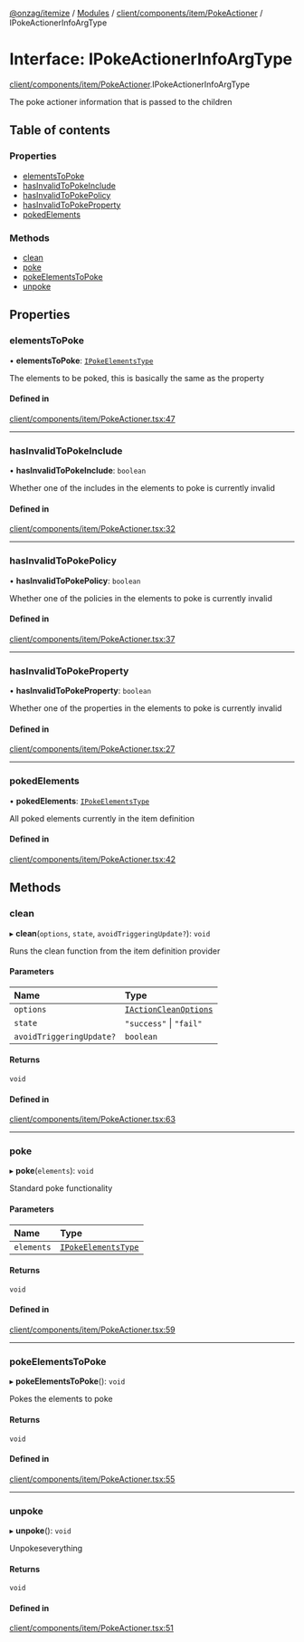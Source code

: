 [@onzag/itemize](../README.md) / [Modules](../modules.md) / [client/components/item/PokeActioner](../modules/client_components_item_PokeActioner.md) / IPokeActionerInfoArgType

# Interface: IPokeActionerInfoArgType

[client/components/item/PokeActioner](../modules/client_components_item_PokeActioner.md).IPokeActionerInfoArgType

The poke actioner information that is passed to the children

## Table of contents

### Properties

- [elementsToPoke](client_components_item_PokeActioner.IPokeActionerInfoArgType.md#elementstopoke)
- [hasInvalidToPokeInclude](client_components_item_PokeActioner.IPokeActionerInfoArgType.md#hasinvalidtopokeinclude)
- [hasInvalidToPokePolicy](client_components_item_PokeActioner.IPokeActionerInfoArgType.md#hasinvalidtopokepolicy)
- [hasInvalidToPokeProperty](client_components_item_PokeActioner.IPokeActionerInfoArgType.md#hasinvalidtopokeproperty)
- [pokedElements](client_components_item_PokeActioner.IPokeActionerInfoArgType.md#pokedelements)

### Methods

- [clean](client_components_item_PokeActioner.IPokeActionerInfoArgType.md#clean)
- [poke](client_components_item_PokeActioner.IPokeActionerInfoArgType.md#poke)
- [pokeElementsToPoke](client_components_item_PokeActioner.IPokeActionerInfoArgType.md#pokeelementstopoke)
- [unpoke](client_components_item_PokeActioner.IPokeActionerInfoArgType.md#unpoke)

## Properties

### elementsToPoke

• **elementsToPoke**: [`IPokeElementsType`](client_providers_item.IPokeElementsType.md)

The elements to be poked, this is basically the same as
the property

#### Defined in

[client/components/item/PokeActioner.tsx:47](https://github.com/onzag/itemize/blob/a24376ed/client/components/item/PokeActioner.tsx#L47)

___

### hasInvalidToPokeInclude

• **hasInvalidToPokeInclude**: `boolean`

Whether one of the includes in the elements to poke
is currently invalid

#### Defined in

[client/components/item/PokeActioner.tsx:32](https://github.com/onzag/itemize/blob/a24376ed/client/components/item/PokeActioner.tsx#L32)

___

### hasInvalidToPokePolicy

• **hasInvalidToPokePolicy**: `boolean`

Whether one of the policies in the elements to poke
is currently invalid

#### Defined in

[client/components/item/PokeActioner.tsx:37](https://github.com/onzag/itemize/blob/a24376ed/client/components/item/PokeActioner.tsx#L37)

___

### hasInvalidToPokeProperty

• **hasInvalidToPokeProperty**: `boolean`

Whether one of the properties in the elements to poke
is currently invalid

#### Defined in

[client/components/item/PokeActioner.tsx:27](https://github.com/onzag/itemize/blob/a24376ed/client/components/item/PokeActioner.tsx#L27)

___

### pokedElements

• **pokedElements**: [`IPokeElementsType`](client_providers_item.IPokeElementsType.md)

All poked elements currently in the item
definition

#### Defined in

[client/components/item/PokeActioner.tsx:42](https://github.com/onzag/itemize/blob/a24376ed/client/components/item/PokeActioner.tsx#L42)

## Methods

### clean

▸ **clean**(`options`, `state`, `avoidTriggeringUpdate?`): `void`

Runs the clean function from the item definition provider

#### Parameters

| Name | Type |
| :------ | :------ |
| `options` | [`IActionCleanOptions`](client_providers_item.IActionCleanOptions.md) |
| `state` | ``"success"`` \| ``"fail"`` |
| `avoidTriggeringUpdate?` | `boolean` |

#### Returns

`void`

#### Defined in

[client/components/item/PokeActioner.tsx:63](https://github.com/onzag/itemize/blob/a24376ed/client/components/item/PokeActioner.tsx#L63)

___

### poke

▸ **poke**(`elements`): `void`

Standard poke functionality

#### Parameters

| Name | Type |
| :------ | :------ |
| `elements` | [`IPokeElementsType`](client_providers_item.IPokeElementsType.md) |

#### Returns

`void`

#### Defined in

[client/components/item/PokeActioner.tsx:59](https://github.com/onzag/itemize/blob/a24376ed/client/components/item/PokeActioner.tsx#L59)

___

### pokeElementsToPoke

▸ **pokeElementsToPoke**(): `void`

Pokes the elements to poke

#### Returns

`void`

#### Defined in

[client/components/item/PokeActioner.tsx:55](https://github.com/onzag/itemize/blob/a24376ed/client/components/item/PokeActioner.tsx#L55)

___

### unpoke

▸ **unpoke**(): `void`

Unpokeseverything

#### Returns

`void`

#### Defined in

[client/components/item/PokeActioner.tsx:51](https://github.com/onzag/itemize/blob/a24376ed/client/components/item/PokeActioner.tsx#L51)
